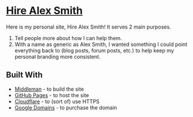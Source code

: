 # [Hire Alex Smith](https://hirealexsmith.com "My personal website")
Here is my personal site, Hire Alex Smith! It serves 2 main purposes.
1. Tell people more about how I can help them.
2. With a name as generic as Alex Smith, I wanted something I could point
  everything back to (blog posts, forum posts, etc.) to help keep my personal
  branding more consistent.

## Built With

* [Middleman](https://middlemanapp.com/ "Middleman") - to build the site
* [GitHub Pages](https://pages.github.com/ "GitHub Pages") - to host the site
* [Cloudflare](https://www.cloudflare.com/ "Cloudflare") - to (sort of) use HTTPS
* [Google Domains](https://domains.google/#/ "Google Domains") - to purchase the domain
